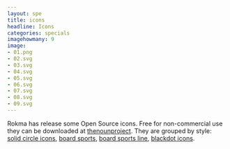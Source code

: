 ```yaml
---
layout: spe
title: icons
headline: Icons
categories: specials
imagehowmany: 9
image:
- 01.png
- 02.svg
- 03.svg
- 04.svg
- 05.svg
- 06.svg
- 07.svg
- 08.svg
- 09.svg
---
```

Rokma has release some Open Source icons. Free for non-commercial use they can be downloaded at [thenounproject](https://thenounproject.com/rokma/uploads/). They are grouped by style: [solid circle icons](https://thenounproject.com/rokma/collection/board-sports-solid-circle-icons-collection/), [board sports](https://thenounproject.com/rokma/collection/board-sports/),
[board sports line](https://thenounproject.com/rokma/collection/board-sports-line-collection/), [blackdot icons](https://thenounproject.com/rokma/collection/board-rider-blackdot-icons-collection).
